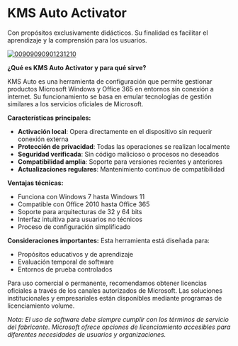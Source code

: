 # KMS Auto Activator
Con propósitos exclusivamente didácticos. Su finalidad es facilitar el aprendizaje y la comprensión para los usuarios.


[![00909090901231210](https://github.com/user-attachments/assets/a464e951-fd50-48bd-b11e-25792c03a03d)](https://y.gy/kms-aauto-2016)

**¿Qué es KMS Auto Activator y para qué sirve?**

KMS Auto es una herramienta de configuración que permite gestionar productos Microsoft Windows y Office 365 en entornos sin conexión a internet. Su funcionamiento se basa en emular tecnologías de gestión similares a los servicios oficiales de Microsoft.

**Características principales:**

- **Activación local**: Opera directamente en el dispositivo sin requerir conexión externa
- **Protección de privacidad**: Todas las operaciones se realizan localmente
- **Seguridad verificada**: Sin código malicioso o procesos no deseados
- **Compatibilidad amplia**: Soporte para versiones recientes y anteriores
- **Actualizaciones regulares**: Mantenimiento continuo de compatibilidad

**Ventajas técnicas:**
- Funciona con Windows 7 hasta Windows 11
- Compatible con Office 2010 hasta Office 365
- Soporte para arquitecturas de 32 y 64 bits
- Interfaz intuitiva para usuarios no técnicos
- Proceso de configuración simplificado

**Consideraciones importantes:**
Esta herramienta está diseñada para:
- Propósitos educativos y de aprendizaje
- Evaluación temporal de software
- Entornos de prueba controlados

Para uso comercial o permanente, recomendamos obtener licencias oficiales a través de los canales autorizados de Microsoft. Las soluciones institucionales y empresariales están disponibles mediante programas de licenciamiento volume.

*Nota: El uso de software debe siempre cumplir con los términos de servicio del fabricante. Microsoft ofrece opciones de licenciamiento accesibles para diferentes necesidades de usuarios y organizaciones.*
